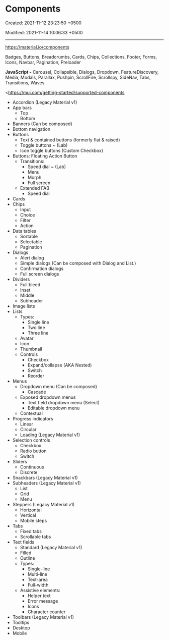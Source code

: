 # Components

Created: 2021-11-12 23:23:50 +0500

Modified: 2021-11-14 10:06:33 +0500

---

<https://material.io/components>



Badges, Buttons, Breadcrumbs, Cards, Chips, Collections, Footer, Forms, Icons, Navbar, Pagination, Preloader

**JavaScript -** Carousel, Collapsible, Dialogs, Dropdown, FeatureDiscovery, Media, Modals, Parallax, Pushpin, ScrollFire, Scrollspy, SideNav, Tabs, Transitions, Waves



<https://mui.com/getting-started/supported-components
-   Accordion (Legacy Material v1)
-   App bars
    -   Top
    -   Bottom
-   Banners (Can be composed)
-   Bottom navigation
-   Buttons
    -   Text & contained buttons (formerly flat & raised)
    -   Toggle buttons ~ (Lab)
    -   Icon toggle buttons (Custom Checkbox)
-   Buttons: Floating Action Button
    -   Transitions:
        -   Speed dial ~ (Lab)
        -   Menu
        -   Morph
        -   Full screen
    -   Extended FAB
        -   Speed dial
-   Cards
-   Chips
    -   Input
    -   Choice
    -   Filter
    -   Action
-   Data tables
    -   Sortable
    -   Selectable
    -   Pagination
-   Dialogs
    -   Alert dialog
    -   Simple dialogs (Can be composed with Dialog and List.)
    -   Confirmation dialogs
    -   Full screen dialogs
-   Dividers
    -   Full bleed
    -   Inset
    -   Middle
    -   Subheader
-   Image lists
-   Lists
    -   Types:
        -   Single line
        -   Two line
        -   Three line
    -   Avatar
    -   Icon
    -   Thumbnail
    -   Controls
        -   Checkbox
        -   Expand/collapse (AKA Nested)
        -   Switch
        -   Reorder
-   Menus
    -   Dropdown menu (Can be composed)
        -   Cascade
    -   Exposed dropdown menus
        -   Text field dropdown menu (Select)
        -   Editable dropdown menu
    -   Contextual
-   Progress indicators
    -   Linear
    -   Circular
    -   Loading (Legacy Material v1)
-   Selection controls
    -   Checkbox
    -   Radio button
    -   Switch
-   Sliders
    -   Continuous
    -   Discrete
-   Snackbars (Legacy Material v1)
-   Subheaders (Legacy Material v1)
    -   List
    -   Grid
    -   Menu
-   Steppers (Legacy Material v1)
    -   Horizontal
    -   Vertical
    -   Mobile steps
-   Tabs
    -   Fixed tabs
    -   Scrollable tabs
-   Text fields
    -   Standard (Legacy Material v1)
    -   Filled
    -   Outline
    -   Types:
        -   Single-line
        -   Multi-line
        -   Text-area
        -   Full-width
    -   Assistive elements:
        -   Helper text
        -   Error message
        -   Icons
        -   Character counter
-   Toolbars (Legacy Material v1)
-   Tooltips
-   Desktop
-   Mobile
